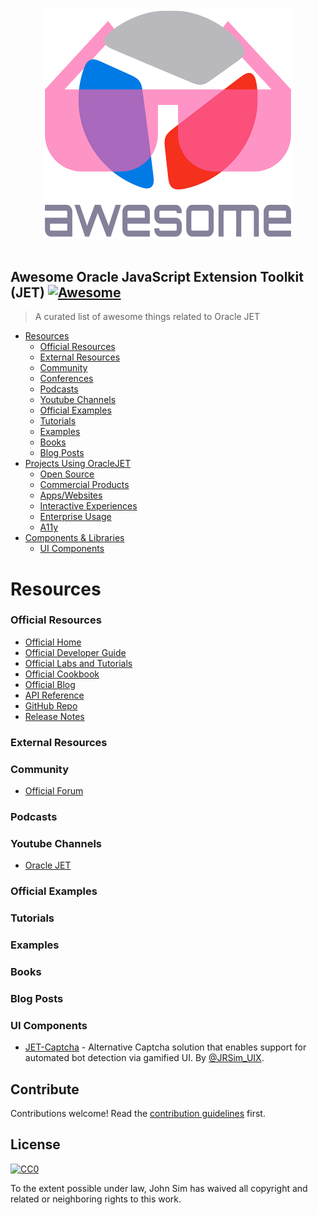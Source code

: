 <p align="center">
  <br>
  <img width="400" src="./resources/logo.png" alt="logo of JET-awesome repository">
  <br>
  <br>
</p>

## Awesome Oracle JavaScript Extension Toolkit (JET) [![Awesome](https://awesome.re/badge.svg)](https://awesome.re)

> A curated list of awesome things related to Oracle JET

- [Resources](#resources)
  - [Official Resources](#official-resources)
  - [External Resources](#external-resources)
  - [Community](#community)
  - [Conferences](#conferences)
  - [Podcasts](#podcasts)
  - [Youtube Channels](#youtube-channels)
  - [Official Examples](#official-examples)
  - [Tutorials](#tutorials)
  - [Examples](#examples)
  - [Books](#books)
  - [Blog Posts](#blog-posts)
- [Projects Using OracleJET](#projects-using-oracleJET)
  - [Open Source](#open-source)
  - [Commercial Products](#commercial-products)
  - [Apps/Websites](#appswebsites)
  - [Interactive Experiences](#interactive-experiences)
  - [Enterprise Usage](#enterprise-usage)
  - [A11y](#a11y)
- [Components & Libraries](#components--libraries)
  - [UI Components](#ui-components)




# Resources


### Official Resources

- [Official Home](http://oraclejet.com)
- [Official Developer Guide](https://docs.oracle.com/en/middleware/developer-tools/jet/7.1/develop/index.html)
- [Official Labs and Tutorials](https://www.oracle.com/webfolder/technetwork/jet/globalExamples.html)
- [Official Cookbook](https://www.oracle.com/webfolder/technetwork/jet/globalGetStarted.html)
- [Official Blog](https://medium.com/tag/oracle-jet/latest)
- [API Reference](https://www.oracle.com/webfolder/technetwork/jet/globalSupport-API.html)
- [GitHub Repo](https://github.com/oracle/oraclejet)
- [Release Notes](https://www.oracle.com/webfolder/technetwork/jet/globalSupport-releaseNotes.html)

### External Resources

### Community
- [Official Forum](https://community.oracle.com/community/development_tools/oracle-jet)

### Podcasts

### Youtube Channels

 - [Oracle JET](https://www.youtube.com/channel/UCcPYy1QhTNyR6fPAGLEsSTw/videos)
 
### Official Examples

### Tutorials

### Examples

### Books

### Blog Posts

### UI Components

 - [JET-Captcha](https://github.com/JohnRSim/jet-captcha) - Alternative Captcha solution that enables support for automated bot detection via gamified UI. By [@JRSim_UIX](https://twitter.com/JRSim_UIX).
 
## Contribute

Contributions welcome! Read the [contribution guidelines](contributing.md) first.


## License

[![CC0](https://mirrors.creativecommons.org/presskit/buttons/88x31/svg/cc-zero.svg)](https://creativecommons.org/publicdomain/zero/1.0)

To the extent possible under law, John Sim has waived all copyright and
related or neighboring rights to this work.
